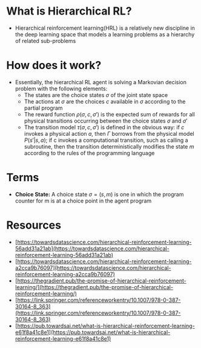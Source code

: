 # What is Hierarchical RL?

- Hierarchical reinforcement learning(HRL) is a relatively new discipline in the deep learning space that models a learning problems as a hierarchy of related sub-problems

# How does it work?

- Essentially, the hierarchical RL agent is solving a Markovian decision problem with the following elements:
    - The states are the choice states $\sigma$ of the joint state space
    - The actions at $\sigma$ are the choices $c$ available in $\sigma$ according to the partial program
    - The reward function $\rho(\sigma, c, \sigma')$  is the expected sum of rewards for all physical transitions occurring between the choice states $\sigma$ and $\sigma'$
    - The transition model $\tau(\sigma, c, \sigma')$ is defined in the obvious way: if $c$ invokes a physical action $a$, then $\Gamma$ borrows from the physical model $P(s'|s,a)$; if c invokes a computational transition, such as calling a subroutine, then the transition deterministically modifies the state $m$ according to the rules of the programming language

# Terms

- **Choice State:** A choice state $\sigma = (s,m)$ is one in which the program counter for m is at a choice point in the agent program

# Resources

- [https://towardsdatascience.com/hierarchical-reinforcement-learning-56add31a21ab](https://towardsdatascience.com/hierarchical-reinforcement-learning-56add31a21ab)
- [https://towardsdatascience.com/hierarchical-reinforcement-learning-a2cca9b76097](https://towardsdatascience.com/hierarchical-reinforcement-learning-a2cca9b76097)
- [https://thegradient.pub/the-promise-of-hierarchical-reinforcement-learning/](https://thegradient.pub/the-promise-of-hierarchical-reinforcement-learning/)
- [https://link.springer.com/referenceworkentry/10.1007/978-0-387-30164-8_363](https://link.springer.com/referenceworkentry/10.1007/978-0-387-30164-8_363)
- [https://pub.towardsai.net/what-is-hierarchical-reinforcement-learning-e61f8a41c8e1](https://pub.towardsai.net/what-is-hierarchical-reinforcement-learning-e61f8a41c8e1)